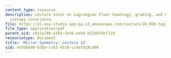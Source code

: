 ```yaml
---
content_type: resource
description: Lecture notes on Lagrangian Floer homology, grading, and Hamiltonian
  isotopy invariance.
file: https://ol-ocw-studio-app-qa.s3.amazonaws.com/courses/18-969-topics-in-geometry-mirror-symmetry-spring-2009/4e5bb640b3bbcc634518cc4a7818ca09_MIT18_969s09_lec12.pdf
file_type: application/pdf
parent_uid: c6e1a78b-e183-fe56-ee54-b520bfdef119
resourcetype: Document
title: 'Mirror Symmetry: Lecture 12'
uid: 4e5bb640-b3bb-cc63-4518-cc4a7818ca09
---
```

